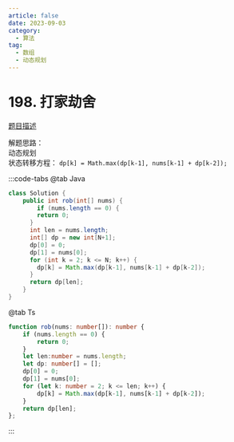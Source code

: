 ```yaml
---
article: false
date: 2023-09-03
category: 
  - 算法
tag: 
  - 数组
  - 动态规划
---
```


# 198. 打家劫舍


<Badge text="中等" type="warning" vertical="middle" />

[题目描述](https://leetcode.cn/problems/house-robber/description/?envType=study-plan-v2&envId=leetcode-75)

解题思路：   
动态规划  
状态转移方程：
`dp[k] = Math.max(dp[k-1], nums[k-1] + dp[k-2]);`

:::code-tabs
@tab Java
```java
class Solution {
    public int rob(int[] nums) {
        if (nums.length == 0) {
        return 0;
      }
      int len = nums.length;
      int[] dp = new int[N+1];
      dp[0] = 0;
      dp[1] = nums[0];
      for (int k = 2; k <= N; k++) {
        dp[k] = Math.max(dp[k-1], nums[k-1] + dp[k-2]);
      }
      return dp[len];
    }
}
```
@tab Ts
```ts
function rob(nums: number[]): number {
    if (nums.length == 0) {
        return 0;
    }
    let len:number = nums.length;
    let dp: number[] = [];
    dp[0] = 0;
    dp[1] = nums[0];
    for (let k: number = 2; k <= len; k++) {
        dp[k] = Math.max(dp[k-1], nums[k-1] + dp[k-2]);
    }
    return dp[len];
};
```
:::